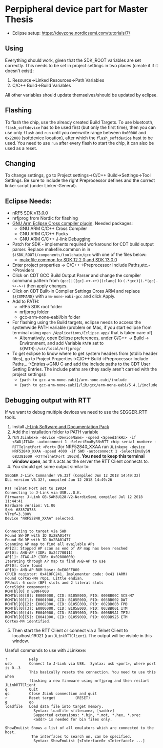 # Perpipheral device part for Master Thesis


* Eclipse setup: https://devzone.nordicsemi.com/tutorials/7/ 

## Using

Everything should work, given that the SDK_ROOT variables are set correctly. This needs to be set in project settings in two places (create it if it doesn't exist): 

1. Resource->Linked Resources->Path Variables
2. C/C++ Build->Build Variables

All other variables should update themselves/should be updated by eclipse.

## Flashing

To flash the chip, use the already created Build Targets. To use bluetooth, `flash_softdevice` has to be used first (but only the first time), then you can use only `flash` and `run` until you overwrite range between `0x00000` and `0x22000` (softdevice location), after which the `flash_softdevice` hast to be used. You need to use `run` after every flash to start the chip, it can also be used as a reset.

## Changing

To change settings, go to Project settings->C/C++ Build->Settings->Tool Settings. Be sure to include the right Preprocessor defines and the correct linker script (under Linker-General). 

## Eclipse Needs:
*  [nRF5 SDK v13.0.0](http://www.nordicsemi.com/eng/nordic/Products/nRF5-SDK/nRF5-SDK-zip/59011) 
* nrfjprog from Nordic for flashing
* [GNU Arm Eclipse Cross compiler plugin](http://gnuarmeclipse.github.io/plugins/install/). Needed packages:
	* GNU ARM C/C++ Cross Compiler
	* GNU ARM C/C++ Packs
	* GNU ARM C/C++ J-link Debugging 
* 	Patch for SDK - implements required workaround for CDT build output parser. Replace makefile.common in in `$(SDK_ROOT)/components/toolchain/gcc` with one of the files below:
	*  [makefile.common for SDK 12.2.0 and SDK 13.0.0](https://devzone.nordicsemi.com/attachment/05f509ed4864da5b84af0a302766688b)
*   Enter project properties -> C/C++->Preprocessor Include Paths,etc.->Providers
* Click on CDT GCC Build Output Parser and change the compiler command pattern from `(gcc)|([gc]->+->+)|(clang)` to `(.*gcc)|(.*[gc]->+->+)` then apply changes.
* Click on CDT Built-in Compiler Settings Cross ARM and replace `${COMMAND}` with `arm-none-eabi-gcc` and click Apply.
* Add to PATH:
	* nRF5 SDK root folder
	* nrfjprog folder
	* gcc-arm-none-eabi/bin folder
* For flashing using the Build targets, eclipse needs to access the systemwide PATH variable (problem on Mac, if you start eclipse from terminal using `open /Applications/Eclipse.app/` that is taken care of)
	* Alternatively, open Eclipse preferences, under C/C++ -> Build -> Environment, and add Variable `PATH` set to `${PATH}:/usr/local/nrfjprog/`
* To get eclipse to know where to get system headers from (stdlib header files), go to Project Properties->C/C++ Build->Preprocessor Include Paths,..->Entries->GNU C and add the include paths to the CDT User Setting Entries. The include paths are (they sadly aren't carried with the project settings):
	* `{path to gcc-arm-none-eabi}/arm-none-eabi/include`
	* `{path to gcc-arm-none-eabi}/lib/gcc/arm-none-eabi/5.4.1/include`

	
## Debugging output with RTT

If we want to debug multiple devices we need to use the SEGGER_RTT tools.

1. Install [J-Link Software and Documentation Pack](https://www.segger.com/downloads/jlink)
2. Add the installation folder to PATH variable
3. run `JLinkexe -device <DeviceName> -speed <SpeedInkHz> -if <SWD|JTAG> -autoconnect 1 -SelectEmuBySN<RTT chip serial number> -RTTTelnetPort <Port>` (for NRF52840_XXAA run `JLinkexe -device NRF52840_XXAA -speed 4000 -if SWD -autoconnect 1 -SelectEmuBySN 683381009 -RTTTelnetPort 19024`). **You need to keep this terminal window open**, as this acts as the server the RTT Client connects to.
4. You should get some output similar to:

```
SEGGER J-Link Commander V6.32f (Compiled Jun 12 2018 14:49:32)
DLL version V6.32f, compiled Jun 12 2018 14:49:26

RTT Telnet Port set to 19024
Connecting to J-Link via USB...O.K.
Firmware: J-Link OB-SAM3U128-V2-NordicSemi compiled Jul 12 2018 11:44:41
Hardware version: V1.00
S/N: 683570733
VTref=3.300V
Device "NRF52840_XXAA" selected.


Connecting to target via SWD
Found SW-DP with ID 0x2BA01477
Found SW-DP with ID 0x2BA01477
Scanning AP map to find all available APs
AP[2]: Stopped AP scan as end of AP map has been reached
AP[0]: AHB-AP (IDR: 0x24770011)
AP[1]: JTAG-AP (IDR: 0x02880000)
Iterating through AP map to find AHB-AP to use
AP[0]: Core found
AP[0]: AHB-AP ROM base: 0xE00FF000
CPUID register: 0x410FC241. Implementer code: 0x41 (ARM)
Found Cortex-M4 r0p1, Little endian.
FPUnit: 6 code (BP) slots and 2 literal slots
CoreSight components:
ROMTbl[0] @ E00FF000
ROMTbl[0][0]: E000E000, CID: B105E00D, PID: 000BB00C SCS-M7
ROMTbl[0][1]: E0001000, CID: B105E00D, PID: 003BB002 DWT
ROMTbl[0][2]: E0002000, CID: B105E00D, PID: 002BB003 FPB
ROMTbl[0][3]: E0000000, CID: B105E00D, PID: 003BB001 ITM
ROMTbl[0][4]: E0040000, CID: B105900D, PID: 000BB9A1 TPIU
ROMTbl[0][5]: E0041000, CID: B105900D, PID: 000BB925 ETM
Cortex-M4 identified.

```

5. Then start the RTT Client or connect via a Telnet Client to localhost:19021
(run `JLinkRTTClient`). The output will be visible in this window.

Usefull commands to use with JLinkexe:

```
?          Help
usb        Connect to J-Link via USB.  Syntax: usb <port>, where port is 0..3
           This basically resets the connection. You need to use this when
           flashing a new firmware using nrfjprog and then restart JLinkRTTClient
q          Quit
qc         Close JLink connection and quit
r          Reset target         (RESET)
g          go
loadfile   Load data file into target memory.
             Syntax: loadfile <filename>, [<addr>]
             Supported extensions: *.bin, *.mot, *.hex, *.srec
             <addr> is needed for bin files only.
             
ShowEmuList Shows a list of all emulators which are connected to the host.
            The interfaces to search on, can be specified.
             Syntax: ShowEmuList [<Interface0> <Interface1> ...]

```